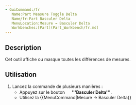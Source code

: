 ```yaml
---
- GuiCommand:/fr
   Name:Part Measure Toggle Delta
   Name/fr:Part Basculer Delta
   MenuLocation:Mesure → Basculer Delta
   Workbenches:[Part](Part_Workbench/fr.md)
---
```



</div>

## Description

Cet outil affiche ou masque toutes les différences de mesures.

## Utilisation

1.  Lancez la commande de plusieurs manières :
    -   Appuyez sur le bouton **<img src=images/Part_Measure_Toggle_Delta.svg style="width:16px"> '''Basculer Delta'''**.
    -   Utilisez la {{MenuCommand|Mesure → Basculer Delta}}








 
